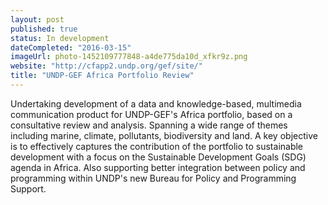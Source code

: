 ```yaml
---
layout: post
published: true
status: In development
dateCompleted: "2016-03-15"
imageUrl: photo-1452109777848-a4de775da10d_xfkr9z.png
website: "http://cfapp2.undp.org/gef/site/"
title: "UNDP-GEF Africa Portfolio Review"
---
```


Undertaking development of a data and knowledge-based, multimedia communication product for UNDP-GEF's Africa portfolio, based on a consultative review and analysis. Spanning a wide range of themes including marine, climate, pollutants, biodiversity and land. A key objective is to effectively captures the contribution of the portfolio to sustainable development with a focus on the Sustainable Development Goals (SDG) agenda in Africa. Also supporting better integration between policy and programming within UNDP's new Bureau for Policy and Programming Support.
